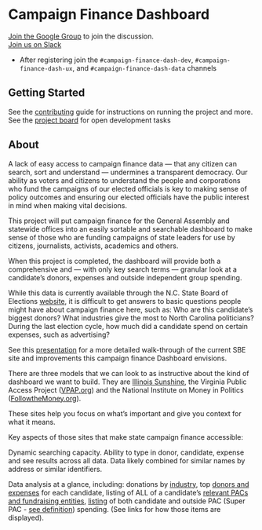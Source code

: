 ﻿# Campaign Finance Dashboard

[Join the Google Group](https://groups.google.com/forum/#!forum/raleigh-brigade-cfd) to join the discussion.  
[Join us on Slack](http://code-for-nc-slack-invitations.herokuapp.com/)

- After registering join the `#campaign-finance-dash-dev`, `#campaign-finance-dash-ux`, and `#campaign-finance-dash-data` channels

## Getting Started

See the [contributing](./CONTRIBUTING.md) guide for instructions on running the project and more.  
See the [project board](https://github.com/ncopenpass/CampaignFinance/projects/3) for open development tasks

## About

A lack of easy access to campaign finance data — that any citizen can search, sort and understand — undermines a transparent democracy. Our ability as voters and citizens to understand the people and corporations who fund the campaigns of our elected officials is key to making sense of policy outcomes and ensuring our elected officials have the public interest in mind when making vital decisions.

This project will put campaign finance for the General Assembly and statewide offices into an easily sortable and searchable dashboard to make sense of those who are funding campaigns of state leaders for use by citizens, journalists, activists, academics and others.

When this project is completed, the dashboard will provide both a comprehensive and — with only key search terms — granular look at a candidate’s donors, expenses and outside independent group spending. 

While this data is currently available through the N.C. State Board of Elections [website](https://www.ncsbe.gov/Campaign-Finance), it is difficult to get answers to basic questions people might have about campaign finance here, such as: Who are this candidate’s biggest donors? What industries give the most to North Carolina politicians? During the last election cycle, how much did a candidate spend on certain expenses, such as advertising?

See this [presentation](https://drive.google.com/open?id=1fS92lf3sPVvYgB7vY862ywsACwfvLoxP) for a more detailed walk-through of the current SBE site and improvements this campaign finance Dashboard envisions. 

There are three models that we can look to as instructive about the kind of dashboard we want to build. They are [Illinois Sunshine](https://illinoissunshine.org/), the Virginia Public Access Project ([VPAP.org](https://www.vpap.org/)) and the National Institute on Money in Politics ([FollowtheMoney.org](https://www.followthemoney.org/)). 

These sites help you focus on what’s important and give you context for what it means. 

Key aspects of those sites that make state campaign finance accessible:

Dynamic searching capacity. Ability to type in donor, candidate, expense and see results across all data. Data likely combined for similar names by address or similar identifiers.

Data analysis at a glance, including: donations by [industry](https://www.followthemoney.org/at-a-glance?y=2018&s=IL), top [donors and expenses](https://illinoissunshine.org/committees/friends-of-michael-j-madigan-665/) for each candidate, listing of ALL of a candidate’s [relevant PACs and fundraising entities](https://illinoissunshine.org/committees/friends-of-michael-j-madigan-665/), [listing](https://illinoissunshine.org/committees/?type=super_pac) of both candidate and outside PAC (Super PAC - [see definition](https://www.opensecrets.org/pacs/superpacs.php)) spending. (See links for how those items are displayed). 
